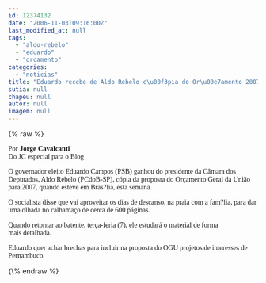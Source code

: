 ```yaml
---
id: 12374132
date: "2006-11-03T09:16:00Z"
last_modified_at: null
tags:
  - "aldo-rebelo"
  - "eduardo"
  - "orcamento"
categories:
  - "noticias"
title: "Eduardo recebe de Aldo Rebelo c\u00f3pia do Or\u00e7amento 2007"
sutia: null
chapeu: null
autor: null
imagem: null
---
```

{\% raw %}
<p><P><FONT face=Verdana>Por <STRONG>Jorge Cavalcanti</STRONG><BR>Do JC especial para o Blog</FONT></P></p>
<p><P><FONT face=Verdana>O&nbsp;governador eleito Eduardo Campos (PSB) ganhou do presidente da Câmara dos Deputados, Aldo Rebelo (PCdoB-SP), cópia da proposta do Orçamento Geral da União para 2007, quando esteve em Bras?lia, esta semana. </FONT></P></p>
<p><P><FONT face=Verdana>O socialista disse que vai aproveitar os dias de descanso, na praia com a fam?lia,&nbsp;para dar uma olhada no calhamaço de cerca de 600 páginas. </FONT></P></p>
<p><P><FONT face=Verdana>Quando retornar ao batente, terça-feria (7), ele estudará o material de forma mais&nbsp;detalhada. </FONT></P></p>
<p><P><FONT face=Verdana>Eduardo quer&nbsp;achar brechas para incluir na proposta do OGU projetos de interesses de Pernambuco.</FONT></P> </p>
{\% endraw %}